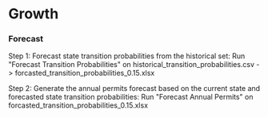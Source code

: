# Growth

### Forecast

Step 1: Forecast state transition probabilities from the historical set:
Run "Forecast Transition Probabilities" on historical_transition_probabilities.csv -> forcasted_transition_probabilities_0.15.xlsx

Step 2: Generate the annual permits forecast based on the current state and forecasted state transition probabilities:
Run "Forecast Annual Permits" on forcasted_transition_probabilities_0.15.xlsx

